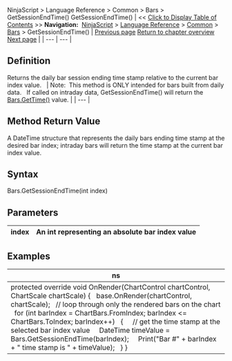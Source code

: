 ﻿
NinjaScript > Language Reference > Common > Bars > GetSessionEndTime()
GetSessionEndTime()
| << [Click to Display Table of Contents](getsessionendtime.md) >> **Navigation:**     [NinjaScript](ninjascript.md) > [Language Reference](language_reference_wip.md) > [Common](common.md) > [Bars](bars.md) > GetSessionEndTime() | [Previous page](getopen.md) [Return to chapter overview](bars.md) [Next page](gettime.md) |
| --- | --- |
## Definition
Returns the daily bar session ending time stamp relative to the current bar index value.
 
| Note:  This method is ONLY intended for bars built from daily data.   If called on intraday data, GetSessionEndTime() will return the [Bars.GetTime()](gettime.md) value. |
| --- |

## Method Return Value
A DateTime structure that represents the daily bars ending time stamp at the desired bar index; intraday bars will return the time stamp at the current bar index value.
## 
## Syntax
Bars.GetSessionEndTime(int index)
 
## Parameters
| index | An int representing an absolute bar index value |
| --- | --- |

## Examples
| ns |
| --- |
| protected override void OnRender(ChartControl chartControl, ChartScale chartScale) {    base.OnRender(chartControl, chartScale);    // loop through only the rendered bars on the chart    for (int barIndex = ChartBars.FromIndex; barIndex <= ChartBars.ToIndex; barIndex++)    {      // get the time stamp at the selected bar index value      DateTime timeValue = Bars.GetSessionEndTime(barIndex);      Print("Bar #" + barIndex + " time stamp is " + timeValue);    } } |

